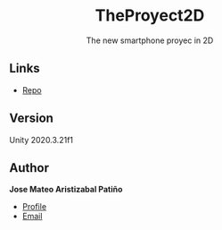 <h1 align="center">TheProyect2D</h1>

<p align="center">The new smartphone proyec in 2D<project-description></p>
  

## Links

- [Repo](https://github.com/jost27 "<JOst27 projects> Repo")



## Version 
  Unity 2020.3.21f1
## Author

**Jose Mateo Aristizabal Patiño**
  

- [Profile](https://github.com/jost27 "Mateo Aristizabal")
- [Email](mailto:josespoon@gmail.com?subject=Hi "proyect2d")




